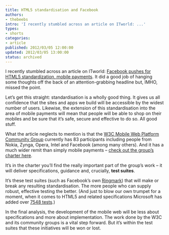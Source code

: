 ```yaml
---
title: HTML5 standardisation and Facebook
authors:
- thebeebs
intro: 'I recently stumbled across an article on ITworld: ...'
types:
- shorts
categories:
- article
published: 2012/03/05 12:00:00
updated: 2012/03/05 13:00:00
status: archived
---
```


I recently stumbled across an article on ITworld: [Facebook pushes for HTML5 standardization, mobile payments](http://www.itworld.com/networking/253512/facebook-pushes-html5-standardization-mobile-payments). It did a good job of hanging some thoughts off the back of an attention-grabbing headline but, IMHO, missed the point.<p>Let&rsquo;s get this straight: standardisation is a wholly good thing. It gives us all confidence that the sites and apps we build will be accessible by the widest number of users. Likewise, the extension of this standardisation into the area of mobile payments will mean that people will be able to shop on their mobiles and be sure that it&rsquo;s safe, secure and effective to do so. All good stuff.

What the article neglects to mention is that the [W3C Mobile Web Platform Community Group](http://www.w3.org/community/coremob/) currently has 83 participants including people from Nokia, Zynga, Opera, Intel and Facebook (among many others). And it has a much wider remit than simply mobile payments &ndash; [check out the group&rsquo;s charter here](http://www.w3.org/community/coremob/charter/).

It&rsquo;s in the charter you&rsquo;ll find the really important part of the group&rsquo;s work &ndash; it will deliver specifications, guidance and, crucially, **test suites**.

It&rsquo;s these test suites (such as Facebook&rsquo;s own [Ringmark](http://developers.facebook.com/html5/blog/post/2012/02/27/announcing-ringmark--a-mobile-browser-test-suite/)) that will make or break any resulting standardisation. The more people who can supply robust, effective testing the better. (And just to blow our own trumpet for a moment, when it comes to HTML5 and related specifications Microsoft has added over [7548 tests](http://samples.msdn.microsoft.com/ietestcenter/).)

In the final analysis, the development of the mobile web will be less about specifications and more about implementation. The work done by the W3C and its community groups is a vital step forward. But it&rsquo;s within the test suites that these initiatives will be won or lost.
</p>